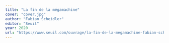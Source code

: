 ```yaml
---
title: "La fin de la mégamachine"
cover: "cover.jpg"
author: "Fabian Scheidler"
editor: "Seuil"
year: 2020
url: "https://www.seuil.com/ouvrage/la-fin-de-la-megamachine-fabian-scheidler/9782021445602"
---
```

